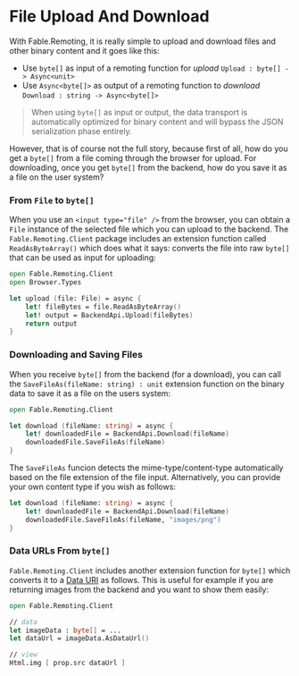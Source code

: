 # File Upload And Download

With Fable.Remoting, it is really simple to upload and download files and other binary content and it goes like this:
 - Use `byte[]` as input of a remoting function for _upload_ `Upload : byte[] -> Async<unit>`
 - Use `Async<byte[]>` as output of a remoting function to _download_ `Download : string -> Async<byte[]>`

> When using `byte[]` as input or output, the data transport is automatically optimized for binary content and will bypass the JSON serialization phase entirely.

However, that is of course not the full story, because first of all, how do you get a `byte[]` from a file coming through the browser for upload. For downloading, once you get `byte[]` from the backend, how do you save it as a file on the user system?

### From `File` to `byte[]`

When you use an `<input type="file" />` from the browser, you can obtain a `File` instance of the selected file which you can upload to the backend. The `Fable.Remoting.Client` package includes an extension function called `ReadAsByteArray()` which does what it says: converts the file into raw `byte[]` that can be used as input for uploading:
```fsharp
open Fable.Remoting.Client
open Browser.Types

let upload (file: File) = async {
    let! fileBytes = file.ReadAsByteArray()
    let! output = BackendApi.Upload(fileBytes)
    return output
}
```

### Downloading and Saving Files

When you receive `byte[]` from the backend (for a download), you can call the `SaveFileAs(fileName: string) : unit` extension function on the binary data to save it as a file on the users system:
```fsharp
open Fable.Remoting.Client

let download (fileName: string) = async {
    let! downloadedFile = BackendApi.Download(fileName)
    downloadedFile.SaveFileAs(fileName)
}
```
The `SaveFileAs` funcion detects the mime-type/content-type automatically based on the file extension of the file input. Alternatively, you can provide your own content type if you wish as follows:
```fsharp
let download (fileName: string) = async {
    let! downloadedFile = BackendApi.Download(fileName)
    downloadedFile.SaveFileAs(fileName, "images/png")
}
```

### Data URLs From `byte[]`

`Fable.Remoting.Client` includes another extension function for `byte[]` which converts it to a [Data URI](https://developer.mozilla.org/en-US/docs/Web/HTTP/Basics_of_HTTP/Data_URIs) as follows. This is useful for example if you are returning images from the backend and you want to show them easily:
```fsharp
open Fable.Remoting.Client

// data
let imageData : byte[] = ...
let dataUrl = imageData.AsDataUrl()

// view
Html.img [ prop.src dataUrl ]
```